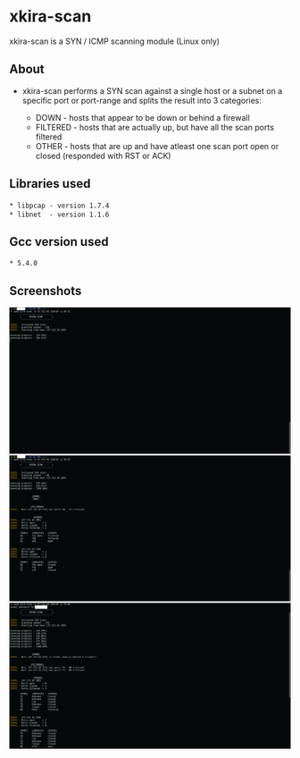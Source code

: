 # xkira-scan
xkira-scan is a SYN / ICMP scanning module (Linux only)

## About
* xkira-scan performs a SYN scan against a single host or a subnet on a specific port or port-range
and splits the result into 3 categories:

	* DOWN     - hosts that appear to be down or behind a firewall
	* FILTERED - hosts that are actually up, but have all the scan ports filtered
	* OTHER    - hosts that are up and have atleast one scan port open or closed (responded with RST or ACK)

## Libraries used
	* libpcap - version 1.7.4
	* libnet  - version 1.1.6

## Gcc version used
	* 5.4.0

## Screenshots
![alt text](https://github.com/jissatsu/xkira-scan/blob/master/screenshots/pct1.png)
![alt text](https://github.com/jissatsu/xkira-scan/blob/master/screenshots/pct2.png)
![alt text](https://github.com/jissatsu/xkira-scan/blob/master/screenshots/pct3.png)
